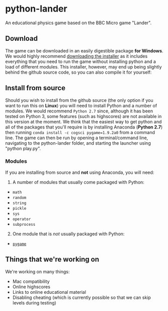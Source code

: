 # python-lander
An educational physics game based on the BBC Micro game "Lander".

## Download
The game can be downloaded in an easily digestible package **for Windows**. We would highly recommend [downloading the installer](https://mega.nz/#!Itd0UDIA!9AnbarO9LTiYHQrYUUGtG2MspQ3cki-KJiQTNkSQi6E) as it includes everything that you need to run the game without installing python and a load of different modules. This installer, however, may end up being slightly behind the github source code, so you can also compile it for yourself:

## Install from source
Should you wish to install from the github source (the only option if you want to run this on **Linux**) you will need to install Python and a number of modules. We would recommend `Python 2.7` since, although it has been tested on Python 3, some features (such as highscores) are not available in this version at the moment. We think that the easiest way to get python and all of the packages that you'll require is by installing Anaconda (**Python 2.7**) then running `conda install -c cogsci pygame=1.9.2a0` from a command line. The game can then be run by opening a terminal/command line, navigating to the python-lander folder, and starting the launcher using "python play.py".

### Modules
If you are installing from source and **not** using Anaconda, you will need:
1. A number of modules that usually come packaged with Python:
  * `math`
  * `random`
  * `string`
  * `pickle`
  * `sys`
  * `operator`
  * `subprocess`
2. One module that is *not* usually packaged with Python:
  * [`pygame`](http://www.pygame.org/hifi.html)

## Things that we're working on
We're working on many things:
* Mac compatibility
* Online highscores
* Links to online educational material
* Disabling cheating (which is currently possible so that we can skip levels during testing)
